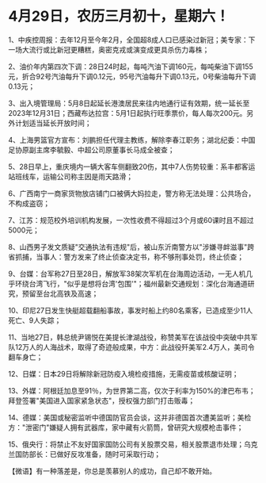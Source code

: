 # 4月29日，农历三月初十，星期六！

1、中疾控周报：去年12月至今年2月，全国超8成人口已感染过新冠；美专家：下一场大流行或比新冠更糟糕，奥密克戎或演变成更具杀伤力毒株；

2、油价年内第四次下调：28日24时起，每吨汽油下调160元，每吨柴油下调155元，折合92号汽油每升下调0.12元，95号汽油每升下调0.13元，0号柴油每升下调0.13元；

3、出入境管理局：5月8日起延长港澳居民来往内地通行证有效期，统一延长至2023年12月31日；西藏布达拉宫：5月1日起执行旺季票价，每人每次200元。另外计划适当延长开放时间；

4、上海男篮官方宣布：刘鹏担任代理主教练，解除李春江职务；湖北纪委：中国足协原副主席李毓毅、中超公司原董事长马成全被查；

5、28日早上，重庆境内一辆大客车侧翻致20伤，其中7人伤势较重：系丰都客运站班线车，运输公司称主因是雨天路滑；

6、广西南宁一商家货物放店铺门口被俩大妈拉走，警方称无法处理：公共场合，不构成盗窃；

7、江苏：规范校外培训机构发展，一次性收费不得超过3个月或60课时且不超过5000元；

8、山西男子发文质疑"交通执法有违规"后，被山东沂南警方以"涉嫌寻衅滋事"跨省抓捕，当事人：警方发来了终止侦查决定书，称不够刑事处罚，终止侦查；

9、台媒：台军称27日至28日，解放军38架次军机在台海周边活动，一无人机几乎环绕台湾飞行，"似乎是想将台湾'包围'"；福州最新交通规划：深化台海通道研究，预留至台北高铁及高速；

10、印尼27日发生快艇超载翻船事故，事发时船上约80名乘客，已造成至少11人死亡、9人失踪；

11、当地27日，韩总统尹锡悦在美提长津湖战役，称赞美军在该战役中突破中共军队12万人的人海战术，取得了奇迹般成果，中方：此战役歼美军2.4万人，美司令翻车身亡；

12、日媒：日本29日将解除新冠防疫入境检疫措施，无需疫苗或核酸证明；

13、外媒：阿根廷加息至91％，为世界第二高，仅次于利率为150%的津巴布韦；拜登签署"美国进入国家紧急状态"，授权强力部门打击贩毒；

14、德媒：美国或秘密监听中德国防官员会谈，这并非德国首次遭美监听；美检方："泄密门"嫌疑人拥有武器库，家中藏有火箭筒，曾研究大规模枪击事件；

15、俄央行：将禁止不友好国家国防公司有关股票交易，相关股票退市处理；乌克兰国防部长：已做好反攻准备，随时可采取行动；



【微语】有一种落差是，你总是羡慕别人的成功，自己却不敢开始。

